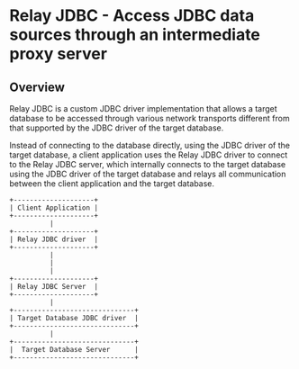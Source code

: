 # Relay JDBC - Access JDBC data sources through an intermediate proxy server

## Overview

Relay JDBC is a custom JDBC driver implementation that allows a target 
database to be accessed through various network transports different 
from that supported by the JDBC driver of the target database.

Instead of connecting to the database directly, using the JDBC driver 
of the target database, a client application uses the Relay JDBC 
driver to connect to the Relay JDBC server, which internally connects 
to the target database using the JDBC driver of the target database
and relays all communication between the client application and
the target database.

```
+--------------------+
| Client Application |
+--------------------+
          |      
+--------------------+
| Relay JDBC driver  |
+--------------------+
          |      
          |      
          |      
+--------------------+
| Relay JDBC Server  |
+--------------------+
          |      
+------------------------------+
| Target Database JDBC driver  |
+------------------------------+
          |      
+------------------------------+
|  Target Database Server      |
+------------------------------+
```
